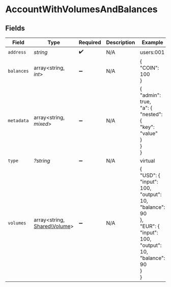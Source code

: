 # AccountWithVolumesAndBalances


## Fields

| Field                                                                                                          | Type                                                                                                           | Required                                                                                                       | Description                                                                                                    | Example                                                                                                        |
| -------------------------------------------------------------------------------------------------------------- | -------------------------------------------------------------------------------------------------------------- | -------------------------------------------------------------------------------------------------------------- | -------------------------------------------------------------------------------------------------------------- | -------------------------------------------------------------------------------------------------------------- |
| `address`                                                                                                      | *string*                                                                                                       | :heavy_check_mark:                                                                                             | N/A                                                                                                            | users:001                                                                                                      |
| `balances`                                                                                                     | array<string, *int*>                                                                                           | :heavy_minus_sign:                                                                                             | N/A                                                                                                            | {<br/>"COIN": 100<br/>}                                                                                        |
| `metadata`                                                                                                     | array<string, *mixed*>                                                                                         | :heavy_minus_sign:                                                                                             | N/A                                                                                                            | {<br/>"admin": true,<br/>"a": {<br/>"nested": {<br/>"key": "value"<br/>}<br/>}<br/>}                           |
| `type`                                                                                                         | *?string*                                                                                                      | :heavy_minus_sign:                                                                                             | N/A                                                                                                            | virtual                                                                                                        |
| `volumes`                                                                                                      | array<string, [Shared\Volume](../../Models/Shared/Volume.md)>                                                  | :heavy_minus_sign:                                                                                             | N/A                                                                                                            | {<br/>"USD": {<br/>"input": 100,<br/>"output": 10,<br/>"balance": 90<br/>},<br/>"EUR": {<br/>"input": 100,<br/>"output": 10,<br/>"balance": 90<br/>}<br/>} |